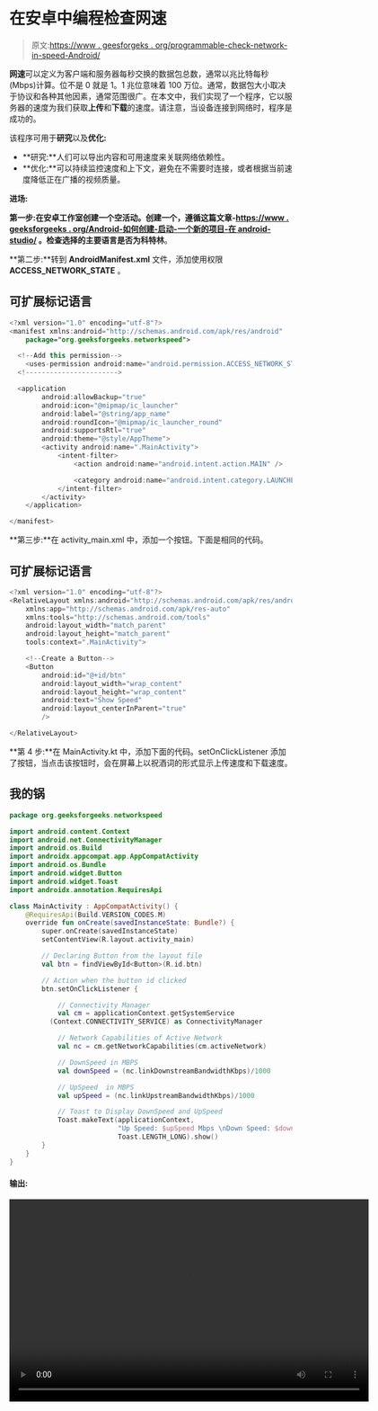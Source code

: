 # 在安卓中编程检查网速

> 原文:[https://www . geesforgeks . org/programmable-check-network-in-speed-Android/](https://www.geeksforgeeks.org/programmatically-check-the-network-speed-in-android/)

**网速**可以定义为客户端和服务器每秒交换的数据包总数，通常以兆比特每秒(Mbps)计算。位不是 0 就是 1。1 兆位意味着 100 万位。通常，数据包大小取决于协议和各种其他因素，通常范围很广。在本文中，我们实现了一个程序，它以服务器的速度为我们获取**上传**和**下载**的速度。请注意，当设备连接到网络时，程序是成功的。

该程序可用于**研究**以及**优化:**

*   **研究:**人们可以导出内容和可用速度来关联网络依赖性。
*   **优化:**可以持续监控速度和上下文，避免在不需要时连接，或者根据当前速度降低正在广播的视频质量。

**进场:**

**第一步:**在安卓工作室创建一个空活动。创建一个，遵循这篇文章-[https://www . geeksforgeeks . org/Android-如何创建-启动-一个新的项目-在 android-studio/](https://www.geeksforgeeks.org/android-how-to-create-start-a-new-project-in-android-studio/) 。检查选择的主要语言是否为**科特林**。

**第二步:**转到 **AndroidManifest.xml** 文件，添加使用权限 **ACCESS_NETWORK_STATE** 。

## 可扩展标记语言

```kt
<?xml version="1.0" encoding="utf-8"?>
<manifest xmlns:android="http://schemas.android.com/apk/res/android"
    package="org.geeksforgeeks.networkspeed">

  <!--Add this permission-->
    <uses-permission android:name="android.permission.ACCESS_NETWORK_STATE" />
  <!----------------------->

  <application
        android:allowBackup="true"
        android:icon="@mipmap/ic_launcher"
        android:label="@string/app_name"
        android:roundIcon="@mipmap/ic_launcher_round"
        android:supportsRtl="true"
        android:theme="@style/AppTheme">
        <activity android:name=".MainActivity">
            <intent-filter>
                <action android:name="android.intent.action.MAIN" />

                <category android:name="android.intent.category.LAUNCHER" />
            </intent-filter>
        </activity>
    </application>

</manifest>
```

**第三步:**在 activity_main.xml 中，添加一个按钮。下面是相同的代码。

## 可扩展标记语言

```kt
<?xml version="1.0" encoding="utf-8"?>
<RelativeLayout xmlns:android="http://schemas.android.com/apk/res/android"
    xmlns:app="http://schemas.android.com/apk/res-auto"
    xmlns:tools="http://schemas.android.com/tools"
    android:layout_width="match_parent"
    android:layout_height="match_parent"
    tools:context=".MainActivity">

    <!--Create a Button-->
    <Button
        android:id="@+id/btn"
        android:layout_width="wrap_content"
        android:layout_height="wrap_content"
        android:text="Show Speed"
        android:layout_centerInParent="true"
        />

</RelativeLayout>
```

**第 4 步:**在 MainActivity.kt 中，添加下面的代码。setOnClickListener 添加了按钮，当点击该按钮时，会在屏幕上以祝酒词的形式显示上传速度和下载速度。

## 我的锅

```kt
package org.geeksforgeeks.networkspeed

import android.content.Context
import android.net.ConnectivityManager
import android.os.Build
import androidx.appcompat.app.AppCompatActivity
import android.os.Bundle
import android.widget.Button
import android.widget.Toast
import androidx.annotation.RequiresApi

class MainActivity : AppCompatActivity() {
    @RequiresApi(Build.VERSION_CODES.M)
    override fun onCreate(savedInstanceState: Bundle?) {
        super.onCreate(savedInstanceState)
        setContentView(R.layout.activity_main)

        // Declaring Button from the layout file
        val btn = findViewById<Button>(R.id.btn)

        // Action when the button id clicked
        btn.setOnClickListener {

            // Connectivity Manager
            val cm = applicationContext.getSystemService
          (Context.CONNECTIVITY_SERVICE) as ConnectivityManager

            // Network Capabilities of Active Network
            val nc = cm.getNetworkCapabilities(cm.activeNetwork)

            // DownSpeed in MBPS
            val downSpeed = (nc.linkDownstreamBandwidthKbps)/1000

            // UpSpeed  in MBPS
            val upSpeed = (nc.linkUpstreamBandwidthKbps)/1000

            // Toast to Display DownSpeed and UpSpeed
            Toast.makeText(applicationContext,
                           "Up Speed: $upSpeed Mbps \nDown Speed: $downSpeed Mbps",
                           Toast.LENGTH_LONG).show()
        }
    }
}
```

#### 输出:

<video class="wp-video-shortcode" id="video-498252-1" width="640" height="360" preload="metadata" controls=""><source type="video/mp4" src="https://media.geeksforgeeks.org/wp-content/uploads/20201002150543/Screen-Recording-2020-10-02-at-14.42.30.mp4?_=1">[https://media.geeksforgeeks.org/wp-content/uploads/20201002150543/Screen-Recording-2020-10-02-at-14.42.30.mp4](https://media.geeksforgeeks.org/wp-content/uploads/20201002150543/Screen-Recording-2020-10-02-at-14.42.30.mp4)</video>